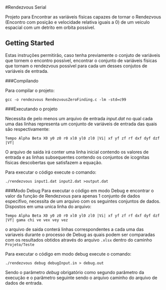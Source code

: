 #Rendezvous Serial

Projeto para Encontrar as variáveis físicas capazes de tornar o Rendezvous (Encontro com posição e velocidade relativa iguais a 0) de um veiculo espacial com um detrito em orbita possível.

## Getting Started

Estas instruções permitirão, caso tenha previamente o conjuto de variáveis que tornem o encontro possível, encontrar o conjunto de variáveis físicas que tornam o rendezvous possível para cada um desses conjutos de variáveis de entrada.

###Compilando

Para compilar o projeto:

```
gcc -o rendezvous RendezvousZeroFinding.c -lm -std=c99
```

###Executando o projeto

Necessita de pelo menos um arquivo de entrada *input.dat* no qual cada uma das linhas representa um conjunto de variáveis de entrada das quais são respectivamente:
```
Tempo Alpha Beta X0 y0 z0 r0 xl0 yl0 zl0 |Vi| xf yf zf rf dxf dyf dzf |Vf|
``` 

O arquivo de saida irá conter uma linha inicial contendo os valores de entrada e as linhas subsequentes contendo os conjuntos de icognitas físicas descobertas que satisfazem a equação.
 
Para executar o código execute o comando:
```
./rendezvous input1.dat input2.dat >output.dat

```

###Modo Debug
Para executar o código em modo Debug e encontrar o valor da função de Rendezvous para apenas 1 conjunto de dados especifivo, necessita de um arquivo com os seguintes conjuntos de dados.
Dispostos em uma unica linha do arquivo:
```
Tempo Alpha Beta X0 y0 z0 r0 xl0 yl0 zl0 |Vi| xf yf zf rf dxf dyf dzf |Vf| gama chi ve vex vey vez
```

o arquivo de saida conterá linhas correspondentes a cada uma das variaveis durante o processo de Debug as quais podem ser comparadas com os resultados obtidos através do arquivo `.xlsx` dentro do caminho `Projeto/Teste`

Para executar o código em modo debug execute o comando:
```
./rendezvous debug debugInput.in > debug.out
```
Sendo o parâmetro *debug* obrigatório como segundo parâmetro da execução e o parâmetro seguinte sendo o arquivo caminho do arquivo de dados de entrada.

